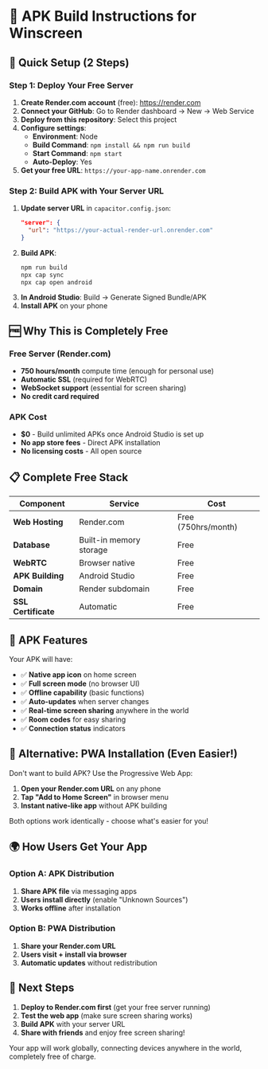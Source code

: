 # 📱 APK Build Instructions for Winscreen

## 🚀 Quick Setup (2 Steps)

### Step 1: Deploy Your Free Server
1. **Create Render.com account** (free): https://render.com
2. **Connect your GitHub**: Go to Render dashboard → New → Web Service
3. **Deploy from this repository**: Select this project
4. **Configure settings**:
   - **Environment**: Node
   - **Build Command**: `npm install && npm run build`
   - **Start Command**: `npm start`
   - **Auto-Deploy**: Yes
5. **Get your free URL**: `https://your-app-name.onrender.com`

### Step 2: Build APK with Your Server URL
1. **Update server URL** in `capacitor.config.json`:
   ```json
   "server": {
     "url": "https://your-actual-render-url.onrender.com"
   }
   ```
2. **Build APK**:
   ```bash
   npm run build
   npx cap sync
   npx cap open android
   ```
3. **In Android Studio**: Build → Generate Signed Bundle/APK
4. **Install APK** on your phone

## 🆓 Why This is Completely Free

### Free Server (Render.com)
- **750 hours/month** compute time (enough for personal use)
- **Automatic SSL** (required for WebRTC)
- **WebSocket support** (essential for screen sharing)
- **No credit card required**

### APK Cost
- **$0** - Build unlimited APKs once Android Studio is set up
- **No app store fees** - Direct APK installation
- **No licensing costs** - All open source

## 📋 Complete Free Stack

| Component | Service | Cost |
|-----------|---------|------|
| **Web Hosting** | Render.com | Free (750hrs/month) |
| **Database** | Built-in memory storage | Free |
| **WebRTC** | Browser native | Free |
| **APK Building** | Android Studio | Free |
| **Domain** | Render subdomain | Free |
| **SSL Certificate** | Automatic | Free |

## 🔧 APK Features

Your APK will have:
- ✅ **Native app icon** on home screen
- ✅ **Full screen mode** (no browser UI)
- ✅ **Offline capability** (basic functions)
- ✅ **Auto-updates** when server changes
- ✅ **Real-time screen sharing** anywhere in the world
- ✅ **Room codes** for easy sharing
- ✅ **Connection status** indicators

## 📱 Alternative: PWA Installation (Even Easier!)

Don't want to build APK? Use the Progressive Web App:

1. **Open your Render.com URL** on any phone
2. **Tap "Add to Home Screen"** in browser menu
3. **Instant native-like app** without APK building

Both options work identically - choose what's easier for you!

## 🌍 How Users Get Your App

### Option A: APK Distribution
1. **Share APK file** via messaging apps
2. **Users install directly** (enable "Unknown Sources")
3. **Works offline** after installation

### Option B: PWA Distribution  
1. **Share your Render.com URL**
2. **Users visit + install via browser**
3. **Automatic updates** without redistribution

## 🚀 Next Steps

1. **Deploy to Render.com first** (get your free server running)
2. **Test the web app** (make sure screen sharing works)
3. **Build APK** with your server URL
4. **Share with friends** and enjoy free screen sharing!

Your app will work globally, connecting devices anywhere in the world, completely free of charge.